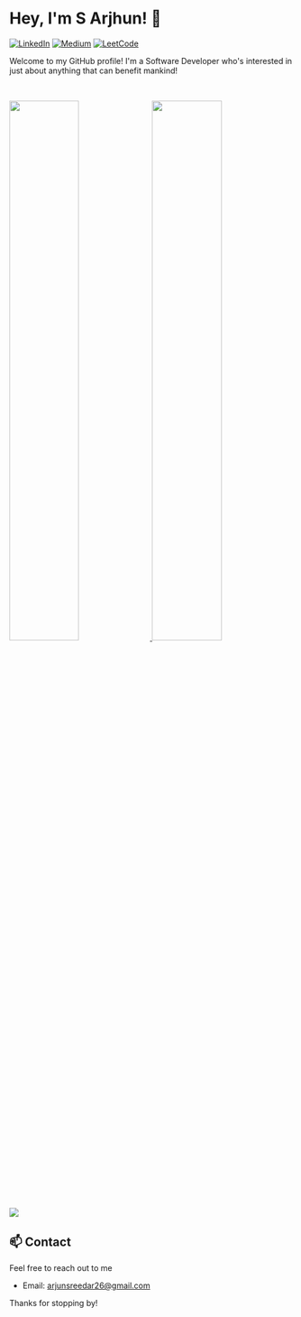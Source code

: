 # Hey, I'm S Arjhun! 👋

[![LinkedIn](https://img.shields.io/badge/-LinkedIn-0077B5?style=flat-square&logo=linkedin&logoColor=white)](https://www.linkedin.com/in/arjhun-sreedar-ba30b2230/)
[![Medium](https://img.shields.io/badge/-Medium-black?style=flat-square&logo=medium)](https://medium.com/@MinatoNamikaze02)
[![LeetCode](https://img.shields.io/badge/-LeetCode-FFA116?style=flat-square&logo=leetcode&logoColor=white)](https://leetcode.com/MinatoNamikaze02/)

Welcome to my GitHub profile! I'm a Software Developer who's interested in just about anything that can benefit mankind!



<br/>
<p align="left">
  <a href="#">
    <img width="49.5%" src="https://github-readme-stats.vercel.app/api?username=MinatoNamikaze02&show_icons=true&include_all_commits=true&hide_border=true">
    <img width="49.5%" src="https://github-readme-streak-stats.herokuapp.com/?user=MinatoNamikaze02&theme=radical&hide_border=true">		  
  </a>
</p>
<br>


<a href="#">
  <img src="https://github-readme-stats.vercel.app/api/top-langs/?username=MinatoNamikaze02&layout=compact" />
</a>



## 📫 Contact

Feel free to reach out to me
- Email: arjunsreedar26@gmail.com


Thanks for stopping by!

